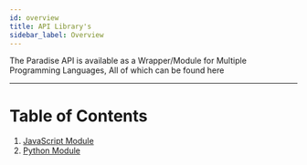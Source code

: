 ```yaml
---
id: overview
title: API Library's
sidebar_label: Overview
---
```


The Paradise API is available as a Wrapper/Module for Multiple Programming Languages, All of which can be found here

----

# Table of Contents
1. [JavaScript Module](./javascript/paradiseapi-js.mdx)
2. [Python Module](./python/paradiseapi-py.mdx)
